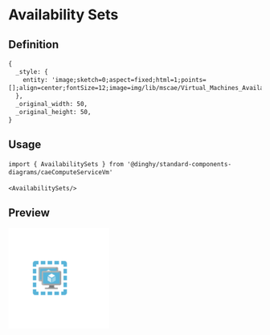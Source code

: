 # Availability Sets

## Definition

```
{
  _style: { 
    entity: 'image;sketch=0;aspect=fixed;html=1;points=[];align=center;fontSize=12;image=img/lib/mscae/Virtual_Machines_Availability_Set.svg;strokeColor=none;',
  },
  _original_width: 50,
  _original_height: 50,
}
```

## Usage

```
import { AvailabilitySets } from '@dinghy/standard-components-diagrams/caeComputeServiceVm'

<AvailabilitySets/>
```

## Preview

<img src="./availability-sets.png" width="200"/>
